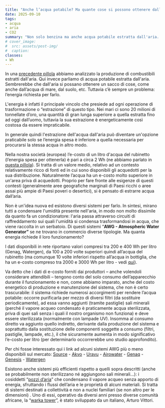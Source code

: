 ```yaml
---
title: "Anche l’acqua potabile? Ma quante cose si possono ottenere dall’aria?"
date: 2025-09-10
tags:
- acqua
- aria
- CO2
summary: "Non solo benzina ma anche acqua potabile estratta dall'aria. Sembrerebbe che dall'aria si possano ottenere un sacco di cose! Vediamo di cosa si tratta."
# cover_image:
#  src: assets/post-img/
#  caption: 
classes:
- Wh
---
```


In una [precedente pillola](https://resconda.it/articles/la-benzina-dallaria-finalmente/) abbiamo analizzato la produzione di combustibili estratti dall'aria. Qui invece parliamo di acqua potabile estratta dall'aria. Sembrerebbe che dall'aria si possano ottenere un sacco di cose, come anche dall’acqua di mare, dal suolo, etc. Tuttavia c’è sempre un problema: l’energia richiesta per farlo.

L'energia è infatti il principale vincolo che presiede ad ogni operazione di trasformazione o “estrazione” di questo tipo. Nei mari ci sono 20 milioni di tonnellate d’oro, una quantità di gran lunga superiore a quella estratta fino ad oggi dall’uomo, tuttavia la sua estrazione è energeticamente così costosa da essere impraticabile.

In generale quindi l'estrazione dell'acqua dall'aria può diventare un'opzione praticabile solo se l’energia spesa è inferiore a quella necessaria per procurarsi la stessa acqua in altro modo.

Nella nostra società (europea) l’e-costo di un litro d'acqua del rubinetto (l’energia spesa per ottenerla) è pari a circa 2 Wh (ne abbiamo parlato in [questa pillola](https://resconda.it:44443/articles/un-bicchier-dacqua-1000-volte-piu-costoso/)). Si tratta di un valore medio, relativo ad un contesto relativamente ricco di fonti ed in cui sono disponibili gli acquedotti per la sua distribuzione. Naturalmente l’acqua ha un e-costo molto superiore in un'area priva di acquedotti. Proprio per fare fronte alle esigenze di questi contesti (generalmente aree geografiche marginali di Paesi ricchi o aree assai più ampie di Paesi poveri o desertici), si è pensato di estrarre acqua dall’aria. 

Non è un'idea nuova ed esistono diversi sistemi per farlo. In sintesi, mirano tutti a condensare l'umidità presente nell'aria, in modo non molto dissimile da quanto fa un condizionatore: l'aria passa attraverso circuiti di raffreddamento sui quali l'umidità si condensa trasformandosi in acqua, che viene raccolta in un serbatoio. Di questi sistemi “**AWG \- Atmospheric Water Generator”** se ne trovano in commercio diverse tipologie. Ma quanta energia richiede il loro funzionamento? 

I dati disponibili in rete riportano valori  compresi tra 200 e 400 Wh per litro (Genag, Watergen), da 100 a 200 volte superiori quindi all’acqua del rubinetto (ma comunque 10 volte inferiori rispetto all’acqua in bottiglia, che ha un e-costo compreso tra 2000 e 3000 Wh per litro \- vedi [qui](https://resconda.it:44443/articles/un-bicchier-dacqua-1000-volte-piu-costoso/)).   

Va detto che i dati di e-costo forniti dai produttori – anche volendoli considerare attendibili – tengono conto del solo consumo dell’apparecchio durante il funzionamento e non, come abbiamo imparato, anche del costo energetico di produzione e manutenzione del sistema, che non è certo trascurabile: il sistema richiede numerosi accorgimenti per rendere l’acqua potabile: occorre purificarla per mezzo di diversi filtri (da sostituire periodicamente), ad essa vanno aggiunti (tramite pastiglie) sali minerali (perché il vapore acqueo condensato è praticamente acqua sterilizzata, priva di quei sali senza i quali il nostro organismo non funziona) e deve essere sterilizzata (normalmente con lampade UV). Insomma al consumo diretto va aggiunto quello indiretto, derivante dalla produzione del sistema e soprattutto dalla sostituzione delle componenti soggette a consumo (filtri, pastiglie, lampade, etc.), il che sicuramente aumenta in modo significativo l’e-costo per litro (per determinarlo occorrerebbe uno studio approfondito).

Per chi fosse interessato qui i link ad alcuni sistemi AWG più o meno disponibili sul mercato: [Source](https://source.co/products/hydropanel-kit?variant=43064904188087) \- [Akvo](https://akvosphere.com/air-to-water-technology/) \- [Uravu](https://www.uravulabs.com/) \- [Airowater](https://www.airowater.com/) \- [Genaq](https://genaq.com/) \- [Genesis](https://genesissystems.com/wc-10-watercube/) \- [Watergen](https://www.watergen.com/) 

Esistono anche sistemi più efficienti rispetto a quelli sopra descritti (anche se probabilmente non sterilizzano né aggiungono sali minerali…): i cosiddetti “[pozzi d’aria](https://en.wikipedia.org/wiki/Air_well_\(condenser\))” che condensano il vapore acqueo senza apporto di energia, sfruttando i flussi dell’aria e le proprietà di alcuni materiali. Si tratta di sistemi destinati a collettività e non a nuclei familiari (se non altro per le dimensioni) . Uno di essi, operativo da diversi anni presso diverse comunità africane, la “[warka tower](https://warkawater.org/)”, è stato sviluppato da un italiano, Arturo Vittori.
    
